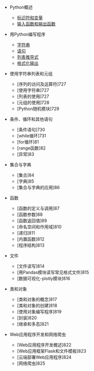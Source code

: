 * Python概述

    * [标识符和变量](md/标识符和变量.md)
    * [输入函数和输出函数](md/输入函数和输出函数.md)

* 用Python编写程序

    * [字符串](md/字符串.md)
    * [语句](md/语句.md)
    * [列表推导式](md/列表推导式.md)
    * [格式化输出](md/格式化输出.md)

* 使用字符串列表和元组

    * [序列的访问及运算符]727
    * [使用字符串]727
    * [列表的使用]727
    * [元组的使用]728
    * [Python随机模块]729

* 条件、循环和其他语句

    * [条件语句]730
    * [while循环]731
    * [for循环]81
    * [range函数]82
    * [异常]83

* 集合与字典

    * [集合]84
    * [字典]85
    * [集合与字典的应用]86
 
* 函数

    * [函数的定义与调用]87
    * [函数参数]88
    * [函数返回值]89
    * [命名空间和作用域]810
    * [递归]811
    * [内置函数]812
    * [程序结构]813
  
* 文件

    * [文件读写]814
    * [用Pandas模块读写常见格式文件]815
    * [数据可视化-plotly模块]816
  
* 类和对象

    * [类和对象的概念]817
    * [类和对象的创建]818
    * [使用对象编写程序]819
    * [封装]820
    * [继承和多态]821
  
* Web应用程序开发和网络爬虫

    * [Web应用程序开发概述]822
    * [Web应用框架Flask和文件模板]823
    * [云端部署Web应用程序]824
    * [网络爬虫]825